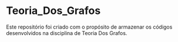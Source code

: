 # Teoria_Dos_Grafos
Este repositório foi criado com o propósito de armazenar os códigos desenvolvidos na disciplina de Teoria Dos Grafos.
